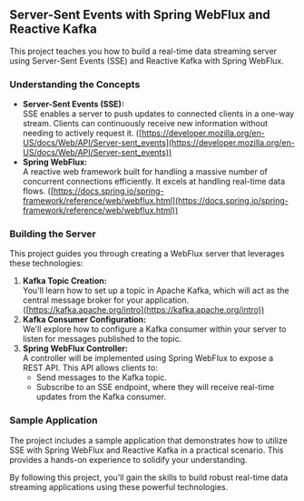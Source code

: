 

## Server-Sent Events with Spring WebFlux and Reactive Kafka

This project teaches you how to build a real-time data streaming server using Server-Sent Events (SSE) and Reactive Kafka with Spring WebFlux.

### Understanding the Concepts

-   **Server-Sent Events (SSE):**  
    SSE enables a server to push updates to connected clients in a one-way stream. Clients can continuously receive new information without needing to actively request it. ([https://developer.mozilla.org/en-US/docs/Web/API/Server-sent_events](https://developer.mozilla.org/en-US/docs/Web/API/Server-sent_events))
-   **Spring WebFlux:**  
    A reactive web framework built for handling a massive number of concurrent connections efficiently. It excels at handling real-time data flows. ([https://docs.spring.io/spring-framework/reference/web/webflux.html](https://docs.spring.io/spring-framework/reference/web/webflux.html))

### Building the Server

This project guides you through creating a WebFlux server that leverages these technologies:

1.  **Kafka Topic Creation:**  
    You'll learn how to set up a topic in Apache Kafka, which will act as the central message broker for your application. ([https://kafka.apache.org/intro](https://kafka.apache.org/intro))
2.  **Kafka Consumer Configuration:**  
    We'll explore how to configure a Kafka consumer within your server to listen for messages published to the topic.
3.  **Spring WebFlux Controller:**  
    A controller will be implemented using Spring WebFlux to expose a REST API. This API allows clients to:
    -   Send messages to the Kafka topic.
    -   Subscribe to an SSE endpoint, where they will receive real-time updates from the Kafka consumer.

### Sample Application

The project includes a sample application that demonstrates how to utilize SSE with Spring WebFlux and Reactive Kafka in a practical scenario. This provides a hands-on experience to solidify your understanding.

By following this project, you'll gain the skills to build robust real-time data streaming applications using these powerful technologies.
